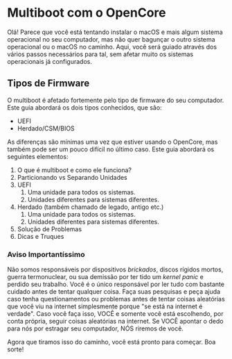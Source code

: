 # Multiboot com o OpenCore

Olá! Parece que você está tentando instalar o macOS e mais algum sistema operacional no seu computador, mas não quer bagunçar o outro sistema operacional ou o macOS no caminho. Aqui, você será guiado através dos vários passos necessários para tal, sem afetar muito os sistemas operacionais já configurados.

## Tipos de Firmware

O multiboot é afetado fortemente pelo tipo de firmware do seu computador. Este guia abordará os dois tipos conhecidos, que são:

* UEFI
* Herdado/CSM/BIOS

As diferenças são mínimas uma vez que estiver usando o OpenCore, mas também pode ser um pouco difícil no último caso. Este guia abordará os seguintes elementos:

1. O que é multiboot e como ele funciona?
2. Particionando vs Separando Unidades
3. UEFI
   1. Uma unidade para todos os sistemas.
   2. Unidades diferentes para sistemas diferentes.
4. Herdado (também chamado de legado, antigo etc.)
   1. Uma unidade para todos os sistemas.
   2. Unidades diferentes para sistemas diferentes.
5. Solução de Problemas
6. Dicas e Truques

### Aviso Importantíssimo

Não somos responsáveis por dispositivos *brickados*, discos rígidos mortos, guerra termonuclear, ou sua demissão por ter tido um *kernel panic* e perdido seu trabalho. Você é o único responsável por ler tudo com bastante cuidado antes de tentar qualquer coisa. Faça suas pesquisas e peça ajuda caso tenha questionamentos ou problemas antes de tentar coisas aleatórias que você viu na internet simplesmente porque "se está na internet é verdade". Caso você faça isso, VOCÊ e somente você está escolhendo, por conta própria, seguir coisas aleatórias na internet. Se VOCÊ apontar o dedo para nós por estragar seu computador, NÓS riremos de você.

Agora que tiramos isso do caminho, você está pronto para começar. Boa sorte!
